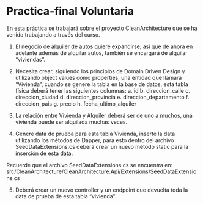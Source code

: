 # Practica-final Voluntaria


En esta práctica se trabajará sobre el proyecto CleanArchitecture que se ha venido trabajando a través del curso.

1.	El negocio de alquiler de autos quiere expandirse, asi que de ahora en adelante además de alquilar autos, también se encargará de alquilar “viviendas”.

2.	Necesita crear, siguiendo los principios de Domain Driven Design y utilizando object values como properties, una entidad que llamará “Vivienda”,  cuando se genere la tabla en la base de datos, esta tabla física deberá tener las siguientes columnas:
a.	id
b.	direccion_calle
c.	direccion_ciudad
d.	direccion_provincia
e.	direccion_departamento
f.	direccion_pais
g.	precio
h.	fecha_ultimo_alquiler

3.	La relación entre Vivienda y Alquiler deberá ser de uno a muchos, una vivienda puede ser alquilada muchas veces.

4.	Genere data de prueba para esta tabla Vivienda, inserte la data utilizando los métodos de Dapper, para esto dentro del archivo SeedDataExtensions.cs deberá crear un nuevo método static para la inserción de esta data.

Recuerde que el archivo SeedDataExtensions.cs se encuentra en:
src/CleanArchitecture/CleanArchitecture.Api/Extensions/SeedDataExtensions.cs

5.	Deberá crear un nuevo controller y un endpoint que devuelta toda la data de prueba de esta tabla “vivienda”.

